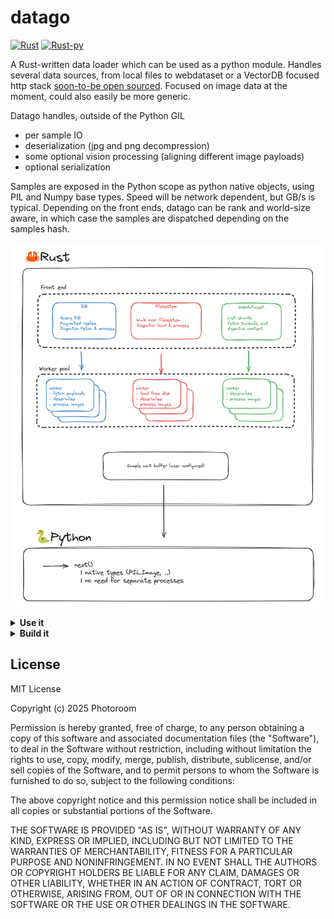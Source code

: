 # datago

[![Rust](https://github.com/Photoroom/datago/actions/workflows/rust.yml/badge.svg)](https://github.com/Photoroom/datago/actions/workflows/rust.yml)
[![Rust-py](https://github.com/Photoroom/datago/actions/workflows/ci-cd.yml/badge.svg)](https://github.com/Photoroom/datago/actions/workflows/ci-cd.yml)

A Rust-written data loader which can be used as a python module. Handles several data sources, from local files to webdataset or a VectorDB focused http stack [soon-to-be open sourced](https://github.com/Photoroom/dataroom). Focused on image data at the moment, could also easily be more generic.

Datago handles, outside of the Python GIL

- per sample IO
- deserialization (jpg and png decompression)
- some optional vision processing (aligning different image payloads)
- optional serialization

Samples are exposed in the Python scope as python native objects, using PIL and Numpy base types. Speed will be network dependent, but GB/s is typical. Depending on the front ends, datago can be rank and world-size aware, in which case the samples are dispatched depending on the samples hash.

![Datago organization](assets/447175851-2277afcb-8abf-4d17-b2db-dae27c6056d0.png)

<details> <summary><strong>Use it</strong></summary>

You can simply install datago with `[uv] pip install datago`

## Use the package from Python
Please note that in all the of the following cases, you can directly get an IterableDataset (torch compatible) with the following code snippet

```python
from dataset import DatagoIterDataset
client_config = {} # See below for examples
datago_dataset = DatagoIterDataset(client_config, return_python_types=True)
```

`return_python_types` enforces that images will be of the PIL.Image sort for instance, being an external binary module should be transparent.

<details> <summary><strong>Dataroom</strong></summary>

```python
from datago import DatagoClient, initialize_logging
import os
import json

# Respects RUST_LOG=INFO env var for setting log level
# If omitted the logger will be initialized when the client starts.
initialize_logging()

config = {
    "source_config": {
        "sources": os.environ.get("DATAROOM_TEST_SOURCE", ""),
        "page_size": 500,
    },
    "limit": 200,
    "rank": 0,
    "world_size": 1,
    "samples_buffer_size": 32,
}

client = DatagoClient(json.dumps(config))

for _ in range(10):
    sample = client.get_sample()
```

Please note that the image buffers will be passed around as raw pointers, see below (we provide python utils to convert to PIL types).

</details><details> <summary><strong>Local files</strong></summary>

To test datago while serving local files (jpg, png, ..), code would look like the following.
**Note that datago serving files with a lot of concurrent threads means that, even if random_sampling is not set,
there will be some randomness in the sample ordering.**

```python
from datago import DatagoClient, initialize_logging
import os
import json

# Can also set the log level directly instead of using RUST_LOG env var
initialize_logging(log_level="warn")

config = {
    "source_type": "file",
    "source_config": {
        "root_path": "myPath",
        "random_sampling": False, # True if used directly for training
        "rank": 0,
        "world_size": 1,
    },
    "limit": 200,
    "samples_buffer_size": 32,
}

client = DatagoClient(json.dumps(config))

for _ in range(10):
    sample = client.get_sample()
```

</details><details> <summary><strong>[experimental] Webdataset</strong></summary>

Please note that this implementation is very new, and probably has significant limitations still. It has not yet been tested at scale.

```python
from datago import DatagoClient, initialize_logging
import os
import json

# Can also set the log level directly instead of using RUST_LOG env var
initialize_logging(log_level="warn")

# URL of the test bucket
bucket = "https://storage.googleapis.com/webdataset/fake-imagenet"
dataset = "/imagenet-train-{000000..001281}.tar"
url = bucket + dataset

print(f"Running benchmark for {limit} samples")
client_config = {
    "source_type": "webdataset",
    "source_config": {
        "url": url,
        "random_sampling": False,
        "max_tasks_in_flight": 16 # The number of tarballs which should be handled concurrently
        "rank": 0,
        "world_size": 1,
    },
    # Optional pre-processing of the images, placing them in an aspect ratio bucket to preseve as much as possible of the original content
    "image_config": {
        "crop_and_resize": crop_and_resize,
        "default_image_size": 1024,
        "downsampling_ratio": 32,
        "min_aspect_ratio": 0.5,
        "max_aspect_ratio": 2.0,
        "pre_encode_images": False,
    },
    "prefetch_buffer_size": 128,
    "samples_buffer_size": 64,
    "limit": limit,
}

client = DatagoClient(json.dumps(config))

for _ in range(10):
    sample = client.get_sample()
```

</details>


## Match the raw exported buffers with typical python types

See helper functions provided in `raw_types.py`, should be self explanatory. Check python benchmarks for examples. As mentioned above, we also provide a wrapper so that you get a `dataset` directly.

## Logging

We are using the [log](https://docs.rs/log/latest/log/) crate with [env_logger](https://docs.rs/env_logger/latest/env_logger/).
You can set the log level using the RUST_LOG environment variable. E.g. `RUST_LOG=INFO`.

When using the library from Python, `env_logger` will be initialized automatically when creating a `DatagoClient`. There is also a `initialize_logging` function in the `datago` module, which if called before using a client, allows to customize the log level. This only works if RUST_LOG is not set.

</details><details> <summary><strong>Build it</strong></summary>

## Preamble

Just install the rust toolchain via rustup

## [Apple Silicon MacOS only]

If you are using an Apple Silicon Mac OS machine, create a `.cargo/config` file and paste the following:

``` cfg
[target.x86_64-apple-darwin]
rustflags = [
  "-C", "link-arg=-undefined",
  "-C", "link-arg=dynamic_lookup",
]

[target.aarch64-apple-darwin]
rustflags = [
  "-C", "link-arg=-undefined",
  "-C", "link-arg=dynamic_lookup",
]
```

## Build a benchmark CLI

`Cargo run --release --  -h` to get all the information, should be fairly straightforward

## Run the rust test suite

From the datago folder

```bash
cargo test
```

## Generate the python package binaries manually

Build a wheel useable locally

```bash
maturin build -i python3.11 --release --target "x86_64-unknown-linux-gnu"
```

Build a wheel which can be uploaded to pypi or related

- either use a manylinux docker image

- or cross compile using zip

```bash
maturin build -i python3.11 --release --target "x86_64-unknown-linux-gnu" --manylinux 2014 --zig
```

then you can `pip install` from `target/wheels`

## Update the pypi release (maintainers)

Create a new tag and a new release in this repo, a new package will be pushed automatically.

</details>

## License

MIT License

Copyright (c) 2025 Photoroom

Permission is hereby granted, free of charge, to any person obtaining a copy
of this software and associated documentation files (the "Software"), to deal
in the Software without restriction, including without limitation the rights
to use, copy, modify, merge, publish, distribute, sublicense, and/or sell
copies of the Software, and to permit persons to whom the Software is
furnished to do so, subject to the following conditions:

The above copyright notice and this permission notice shall be included in all
copies or substantial portions of the Software.

THE SOFTWARE IS PROVIDED "AS IS", WITHOUT WARRANTY OF ANY KIND, EXPRESS OR
IMPLIED, INCLUDING BUT NOT LIMITED TO THE WARRANTIES OF MERCHANTABILITY,
FITNESS FOR A PARTICULAR PURPOSE AND NONINFRINGEMENT. IN NO EVENT SHALL THE
AUTHORS OR COPYRIGHT HOLDERS BE LIABLE FOR ANY CLAIM, DAMAGES OR OTHER
LIABILITY, WHETHER IN AN ACTION OF CONTRACT, TORT OR OTHERWISE, ARISING FROM,
OUT OF OR IN CONNECTION WITH THE SOFTWARE OR THE USE OR OTHER DEALINGS IN THE
SOFTWARE.
